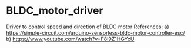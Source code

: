 # BLDC_motor_driver
Driver to control speed and direction of BLDC motor
References:
a) https://simple-circuit.com/arduino-sensorless-bldc-motor-controller-esc/
b) https://www.youtube.com/watch?v=F8l9Z1HGYcU
